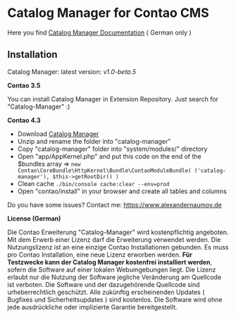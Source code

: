Catalog Manager for Contao CMS
===============

Here you find [Catalog Manager Documentation][3] ( German only )

## Installation

Catalog Manager: latest version: _v1.0-beta.5_

**Contao 3.5**

You can install Catalog Manager in Extension Repository. Just search for "Catalog-Manager" :)

**Contao 4.3**

- Download [Catalog Manager][2]
- Unzip and rename the folder into "catalog-manager"
- Copy "catalog-manager" folder into "system/modules/" directory
- Open "app/AppKernel.php" and put this code on the end of the $bundles array => `new Contao\CoreBundle\HttpKernel\Bundle\ContaoModuleBundle( ('catalog-manager'), $this->getRootDir() )`
- Clean cache `./bin/console cache:clear --env=prod`
- Open "contao/install" in your browser and create all tables and columns

Do you have some issues? Contact me: https://www.alexandernaumov.de

**License (German)**

Die Contao Erweiterung "Catalog-Manager" wird kostenpflichtig angeboten. Mit dem Erwerb einer Lizenz darf die Erweiterung verwendet werden. Die Nutzungslizenz ist an eine einzige Contao Installationen gebunden. Es muss pro Contao Installation, eine neue Lizenz erworben werden. **Für Testzwecke kann der Catalog Manager kostenfrei installiert werden**, sofern die Software auf einer lokalen Webumgebungen liegt. Die Lizenz erlaubt nur die Nutzung der Software jegliche Veränderung am Quellcode ist verboten. Die Software und der dazugehörende Quellcode sind urheberrechtlich geschützt.
Alle zukünftig erscheinenden Updates ( Bugfixes und Sicherheitsupdates ) sind kostenlos. Die Software wird ohne jede ausdrückliche oder implizierte Garantie bereitgestellt.

[1]: https://www.alexandernaumov.de/blog/f-modul-2-0-aka-catalog-manager
[2]: https://github.com/alnv/catalog-manager/archive/v1.0-beta.5.tar.gz
[3]: https://github.com/alnv/catalog-manager/wiki